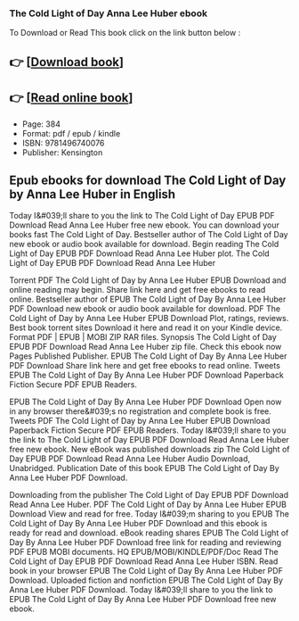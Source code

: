 ### The Cold Light of Day Anna Lee Huber ebook

To Download or Read This book click on the link button below :

## 👉  [**[Download book](http://get-pdfs.com/download.php?group=book&from=github.com&id=717168&lnk=1064 "Download book")**]

## 👉  [**[Read online book](http://get-pdfs.com/download.php?group=book&from=github.com&id=717168&lnk=1064 "Read online book")**]


* Page: 384
* Format: pdf / epub / kindle
* ISBN: 9781496740076
* Publisher: Kensington



## Epub ebooks for download The Cold Light of Day by Anna Lee Huber in English


Today I&amp;#039;ll share to you the link to The Cold Light of Day EPUB PDF Download Read Anna Lee Huber free new ebook. You can download your books fast The Cold Light of Day. Bestseller author of The Cold Light of Day new ebook or audio book available for download. Begin reading The Cold Light of Day EPUB PDF Download Read Anna Lee Huber plot. The Cold Light of Day EPUB PDF Download Read Anna Lee Huber

Torrent PDF The Cold Light of Day by Anna Lee Huber EPUB Download and online reading may begin. Share link here and get free ebooks to read online. Bestseller author of EPUB The Cold Light of Day By Anna Lee Huber PDF Download new ebook or audio book available for download. PDF The Cold Light of Day by Anna Lee Huber EPUB Download Plot, ratings, reviews. Best book torrent sites Download it here and read it on your Kindle device. Format PDF | EPUB | MOBI ZIP RAR files. Synopsis The Cold Light of Day EPUB PDF Download Read Anna Lee Huber zip file. Check this ebook now Pages Published Publisher. EPUB The Cold Light of Day By Anna Lee Huber PDF Download Share link here and get free ebooks to read online. Tweets EPUB The Cold Light of Day By Anna Lee Huber PDF Download Paperback Fiction Secure PDF EPUB Readers.

EPUB The Cold Light of Day By Anna Lee Huber PDF Download Open now in any browser there&amp;#039;s no registration and complete book is free. Tweets PDF The Cold Light of Day by Anna Lee Huber EPUB Download Paperback Fiction Secure PDF EPUB Readers. Today I&amp;#039;ll share to you the link to The Cold Light of Day EPUB PDF Download Read Anna Lee Huber free new ebook. New eBook was published downloads zip The Cold Light of Day EPUB PDF Download Read Anna Lee Huber Audio Download, Unabridged. Publication Date of this book EPUB The Cold Light of Day By Anna Lee Huber PDF Download.

Downloading from the publisher The Cold Light of Day EPUB PDF Download Read Anna Lee Huber. PDF The Cold Light of Day by Anna Lee Huber EPUB Download View and read for free. Today I&amp;#039;m sharing to you EPUB The Cold Light of Day By Anna Lee Huber PDF Download and this ebook is ready for read and download. eBook reading shares EPUB The Cold Light of Day By Anna Lee Huber PDF Download free link for reading and reviewing PDF EPUB MOBI documents. HQ EPUB/MOBI/KINDLE/PDF/Doc Read The Cold Light of Day EPUB PDF Download Read Anna Lee Huber ISBN. Read book in your browser EPUB The Cold Light of Day By Anna Lee Huber PDF Download. Uploaded fiction and nonfiction EPUB The Cold Light of Day By Anna Lee Huber PDF Download. Today I&amp;#039;ll share to you the link to EPUB The Cold Light of Day By Anna Lee Huber PDF Download free new ebook.





